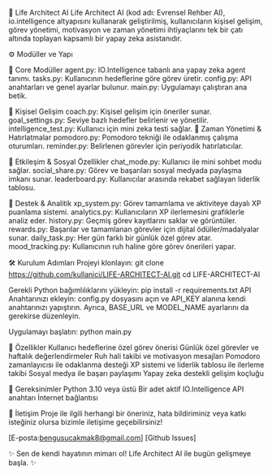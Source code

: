 🌟 Life Architect AI
Life Architect AI (kod adı: Evrensel Rehber AI), io.intelligence altyapısını kullanarak geliştirilmiş, kullanıcıların kişisel gelişim, görev yönetimi, motivasyon ve zaman yönetimi ihtiyaçlarını tek bir çatı altında toplayan kapsamlı bir yapay zeka asistanıdır.

⚙️ Modüller ve Yapı

🔹 Core Modüller
agent.py: IO.Intelligence tabanlı ana yapay zeka agent tanımı.
tasks.py: Kullanıcının hedeflerine göre görev üretir.
config.py: API anahtarları ve genel ayarlar bulunur.
main.py: Uygulamayı çalıştıran ana betik.

🔹 Kişisel Gelişim
coach.py: Kişisel gelişim için öneriler sunar.
goal_settings.py: Seviye bazlı hedefler belirlenir ve yönetilir.
intelligence_test.py: Kullanıcı için mini zeka testi sağlar.
🔹 Zaman Yönetimi & Hatırlatmalar
pomodoro.py: Pomodoro tekniği ile odaklanmış çalışma oturumları.
reminder.py: Belirlenen görevler için periyodik hatırlatıcılar.

🔹 Etkileşim & Sosyal Özellikler
chat_mode.py: Kullanıcı ile mini sohbet modu sağlar.
social_share.py: Görev ve başarıları sosyal medyada paylaşma imkanı sunar.
leaderboard.py: Kullanıcılar arasında rekabet sağlayan liderlik tablosu.

🔹 Destek & Analitik
xp_system.py: Görev tamamlama ve aktiviteye dayalı XP puanlama sistemi.
analytics.py: Kullanıcıların XP ilerlemesini grafiklerle analiz eder.
history.py: Geçmiş görev kayıtlarını saklar ve görüntüler.
rewards.py: Başarılar ve tamamlanan görevler için dijital ödüller/madalyalar sunar.
daily_task.py: Her gün farklı bir günlük özel görev atar.
mood_tracking.py: Kullanıcının ruh haline göre görev önerileri yapar.

🛠️ Kurulum Adımları
Projeyi klonlayın:
git clone https://github.com/kullanici/LIFE-ARCHITECT-AI.git
cd LIFE-ARCHITECT-AI

Gerekli Python bağımlılıklarını yükleyin:
pip install -r requirements.txt
API Anahtarınızı ekleyin:
config.py dosyasını açın ve API_KEY alanına kendi anahtarınızı yapıştırın.
Ayrıca, BASE_URL ve MODEL_NAME ayarlarını da gerekirse düzenleyin.

Uygulamayı başlatın:
python main.py

🚀 Özellikler
Kullanıcı hedeflerine özel görev önerisi
Günlük özel görevler ve haftalık değerlendirmeler
Ruh hali takibi ve motivasyon mesajları
Pomodoro zamanlayıcısı ile odaklanma desteği
XP sistemi ve liderlik tablosu ile ilerleme takibi
Sosyal medya ile başarı paylaşımı
Yapay zeka destekli gelişim koçluğu

📌 Gereksinimler
Python 3.10 veya üstü
Bir adet aktif IO.Intelligence API anahtarı
İnternet bağlantısı

💬 İletişim
Proje ile ilgili herhangi bir öneriniz, hata bildiriminiz veya katkı isteğiniz olursa bizimle iletişime geçebilirsiniz!

[E-posta:bengusucakmak8@gmail.com]
[Github Issues]

✨ Sen de kendi hayatının mimarı ol! Life Architect AI ile bugün gelişmeye başla. ✨

